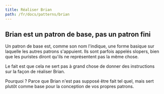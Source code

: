 ```yaml
---
title: Réaliser Brian
path: /fr/docs/patterns/brian
---
```


## Brian est un patron de base, pas un patron fini

Un patron de base est, comme son nom l'indique, une forme basique sur laquelle les autres patrons s'appuient.
Ils sont parfois appelés slopers, bien que les puristes diront qu'ils ne représentent pas la même chose.

Le fait est que cela ne sert pas à grand chose de donner des instructions sur la façon de réaliser Brian.

Pourquoi ? Parce que Brian n'est pas supposé être fait tel quel, mais sert plutôt comme base pour la conception de vos propres patrons.
